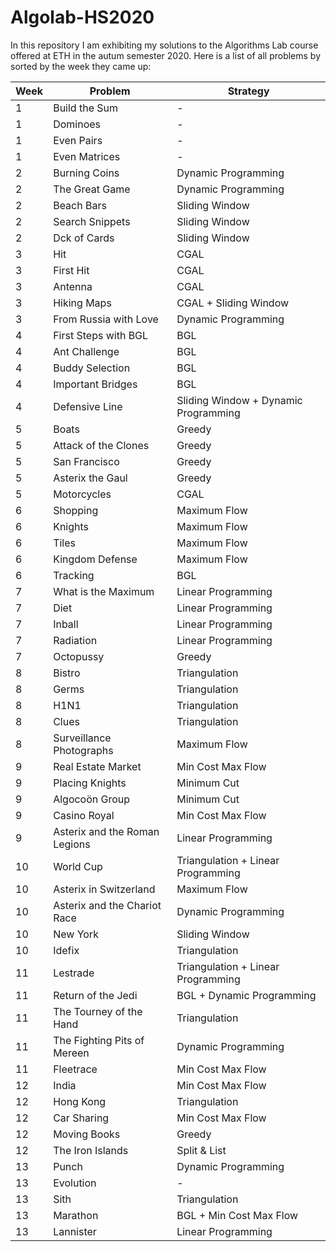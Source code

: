 # Algolab-HS2020

In this repository I am exhibiting my solutions to the Algorithms Lab course offered at ETH in the autum semester 2020. Here is a list of all problems by sorted by the week they came up:

Week | Problem | Strategy
--- | --- | --- 
1 | Build the Sum | - 
1 | Dominoes | - 
1 | Even Pairs | -
1 | Even Matrices | -
2 | Burning Coins | Dynamic Programming 
2 | The Great Game | Dynamic Programming 
2 | Beach Bars | Sliding Window
2 | Search Snippets | Sliding Window
2 | Dck of Cards | Sliding Window
3 | Hit | CGAL 
3 | First Hit | CGAL 
3 | Antenna | CGAL
3 | Hiking Maps | CGAL + Sliding Window
3 | From Russia with Love | Dynamic Programming
4 | First Steps with BGL | BGL
4 | Ant Challenge | BGL
4 | Buddy Selection | BGL
4 | Important Bridges | BGL
4 | Defensive Line | Sliding Window + Dynamic Programming
5 | Boats | Greedy
5 | Attack of the Clones | Greedy
5 | San Francisco | Greedy
5 | Asterix the Gaul | Greedy
5 | Motorcycles | CGAL
6 | Shopping | Maximum Flow
6 | Knights | Maximum Flow
6 | Tiles | Maximum Flow
6 | Kingdom Defense | Maximum Flow
6 | Tracking | BGL
7 | What is the Maximum | Linear Programming
7 | Diet | Linear Programming
7 | Inball | Linear Programming
7 | Radiation | Linear Programming
7 | Octopussy | Greedy
8 | Bistro | Triangulation
8 | Germs | Triangulation
8 | H1N1 | Triangulation
8 | Clues | Triangulation
8 | Surveillance Photographs | Maximum Flow
9 | Real Estate Market | Min Cost Max Flow
9 | Placing Knights | Minimum Cut
9 | Algocoön Group | Minimum Cut
9 | Casino Royal | Min Cost Max Flow
9 | Asterix and the Roman Legions | Linear Programming
10 | World Cup | Triangulation + Linear Programming
10 | Asterix in Switzerland | Maximum Flow
10 | Asterix and the Chariot Race | Dynamic Programming
10 | New York | Sliding Window
10 | Idefix | Triangulation
11 | Lestrade | Triangulation + Linear Programming
11 | Return of the Jedi | BGL + Dynamic Programming
11 | The Tourney of the Hand | Triangulation
11 | The Fighting Pits of Mereen | Dynamic Programming
11 | Fleetrace | Min Cost Max Flow
12 | India | Min Cost Max Flow
12 | Hong Kong | Triangulation
12 | Car Sharing | Min Cost Max Flow
12 | Moving Books | Greedy
12 | The Iron Islands | Split & List
13 | Punch | Dynamic Programming
13 | Evolution | -
13 | Sith | Triangulation
13 | Marathon | BGL + Min Cost Max Flow
13 | Lannister | Linear Programming






